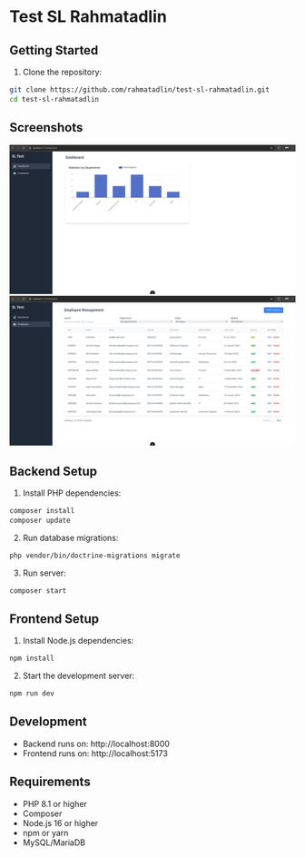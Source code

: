 # Test SL Rahmatadlin

## Getting Started

1. Clone the repository:
```bash
git clone https://github.com/rahmatadlin/test-sl-rahmatadlin.git
cd test-sl-rahmatadlin
```

## Screenshots

![Screenshot 2](Screenshot%20from%202025-06-15%2022-57-29.png)
![Screenshot 1](Screenshot%20from%202025-06-15%2022-57-17.png)

## Backend Setup

1. Install PHP dependencies:
```bash
composer install
composer update
```

2. Run database migrations:
```bash
php vendor/bin/doctrine-migrations migrate
```

3. Run server:
```bash
composer start
```

## Frontend Setup

1. Install Node.js dependencies:
```bash
npm install
```

2. Start the development server:
```bash
npm run dev
```

## Development

- Backend runs on: http://localhost:8000
- Frontend runs on: http://localhost:5173

## Requirements

- PHP 8.1 or higher
- Composer
- Node.js 16 or higher
- npm or yarn
- MySQL/MariaDB
